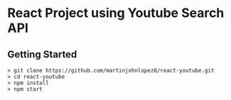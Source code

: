 # React Project using Youtube Search API

## Getting Started

```
> git clone https://github.com/martinjohnlopez8/react-youtube.git
> cd react-youtube
> npm install
> npm start
```
